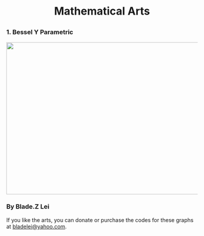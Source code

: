 # <p align="center"> Mathematical Arts </p>

### 1. Bessel Y Parametric
<p align="center"><img src= "https://user-images.githubusercontent.com/66701331/182694945-7a0c330c-cb8a-4537-a30a-f099542a3d34.png" width="600" height="400" class="center"></p>

### By Blade.Z Lei
If you like the arts, you can donate or purchase the codes for these graphs at bladelei@yahoo.com.
